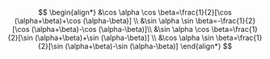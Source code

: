 $$
\begin{align*}
  &\cos \alpha \cos \beta=\frac{1}{2}[\cos (\alpha+\beta)+\cos (\alpha-\beta)] \\
  &\sin \alpha \sin \beta=-\frac{1}{2}[\cos (\alpha+\beta)-\cos (\alpha-\beta)]\\
  &\sin \alpha \cos \beta=\frac{1}{2}[\sin (\alpha+\beta)+\sin (\alpha-\beta)] \\
  &\cos \alpha \sin \beta=\frac{1}{2}[\sin (\alpha+\beta)-\sin (\alpha-\beta)] 
\end{align*}
$$